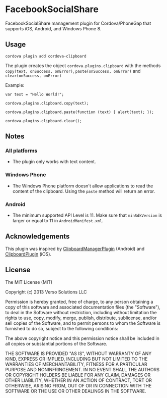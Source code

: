 FacebookSocialShare
=========

FacebookSocialShare management plugin for Cordova/PhoneGap that supports iOS, Android, and Windows Phone 8.

## Usage

```
cordova plugin add cordova-clipboard
```

The plugin creates the object `cordova.plugins.clipboard` with the methods `copy(text, onSuccess, onError)`, `paste(onSuccess, onError)` and `clear(onSuccess, onError)`

Example:

	var text = "Hello World!";

	cordova.plugins.clipboard.copy(text);

	cordova.plugins.clipboard.paste(function (text) { alert(text); });

	cordova.plugins.clipboard.clear();

## Notes

### All platforms

- The plugin only works with text content.

### Windows Phone

- The Windows Phone platform doesn't allow applications to read the content of the clipboard. Using the `paste` method will return an error.

### Android

- The minimum supported API Level is 11. Make sure that `minSdkVersion` is larger or equal to 11 in `AndroidManifest.xml`.

## Acknowledgements

This plugin was inspired by [ClipboardManagerPlugin](https://github.com/jacob/ClipboardManagerPlugin) (Android) and [ClipboardPlugin](https://github.com/phonegap/phonegap-plugins/tree/master/iPhone/ClipboardPlugin) (iOS).

## License

The MIT License (MIT)

Copyright (c) 2013 Verso Solutions LLC

Permission is hereby granted, free of charge, to any person obtaining a copy
of this software and associated documentation files (the "Software"), to deal
in the Software without restriction, including without limitation the rights
to use, copy, modify, merge, publish, distribute, sublicense, and/or sell
copies of the Software, and to permit persons to whom the Software is
furnished to do so, subject to the following conditions:

The above copyright notice and this permission notice shall be included in
all copies or substantial portions of the Software.

THE SOFTWARE IS PROVIDED "AS IS", WITHOUT WARRANTY OF ANY KIND, EXPRESS OR
IMPLIED, INCLUDING BUT NOT LIMITED TO THE WARRANTIES OF MERCHANTABILITY,
FITNESS FOR A PARTICULAR PURPOSE AND NONINFRINGEMENT. IN NO EVENT SHALL THE
AUTHORS OR COPYRIGHT HOLDERS BE LIABLE FOR ANY CLAIM, DAMAGES OR OTHER
LIABILITY, WHETHER IN AN ACTION OF CONTRACT, TORT OR OTHERWISE, ARISING FROM,
OUT OF OR IN CONNECTION WITH THE SOFTWARE OR THE USE OR OTHER DEALINGS IN
THE SOFTWARE.
